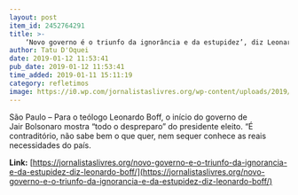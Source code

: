 ```yaml
---
layout: post
item_id: 2452764291
title: >-
    ‘Novo governo é o triunfo da ignorância e da estupidez’, diz Leonardo Boff
author: Tatu D'Oquei
date: 2019-01-12 11:53:41
pub_date: 2019-01-12 11:53:41
time_added: 2019-01-11 15:11:19
category: refletimos
image: https://i0.wp.com/jornalistaslivres.org/wp-content/uploads/2019/01/boff.jpeg?resize=780%2C490&ssl=1
---
```


São Paulo – Para o teólogo Leonardo Boff, o início do governo de Jair Bolsonaro mostra “todo o despreparo” do presidente eleito. “É contraditório, não sabe bem o que quer, nem sequer conhece as reais necessidades do país.

**Link:** [https://jornalistaslivres.org/novo-governo-e-o-triunfo-da-ignorancia-e-da-estupidez-diz-leonardo-boff/](https://jornalistaslivres.org/novo-governo-e-o-triunfo-da-ignorancia-e-da-estupidez-diz-leonardo-boff/)

